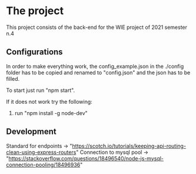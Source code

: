 # The project

This project consists of the back-end for the WIE project of 2021 semester n.4

## Configurations

In order to make everything work, the config_example.json in the ./config folder has to be copied and renamed to "config.json" and the json has to be filled.

To start just run "npm start".

If it does not work try the following:

1. run "npm install -g node-dev"

## Development

Standard for endpoints -> "https://scotch.io/tutorials/keeping-api-routing-clean-using-express-routers"
Connection to mysql pool -> "https://stackoverflow.com/questions/18496540/node-js-mysql-connection-pooling/18496936"
